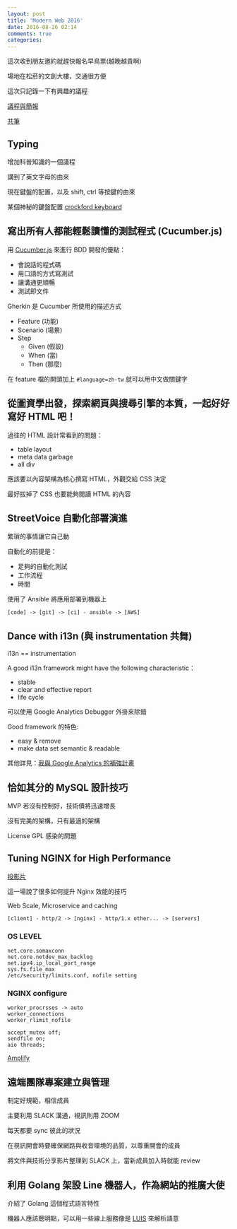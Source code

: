 ```yaml
---
layout: post
title: 'Modern Web 2016'
date: 2016-08-26 02:14
comments: true
categories: 
---
```

這次收到朋友邀約就趕快報名早鳥票(越晚越貴啊)
  
場地在松菸的文創大樓，交通很方便

這次只記錄一下有興趣的議程

<!-- more -->

[議程與簡報](http://modernweb.tw/agenda.html#content)

[共筆](https://hackpad.com/ep/pad/static/xzpftpuQASz)

## Typing

增加科普知識的一個議程

講到了英文字母的由來

現在鍵盤的配置，以及 shift, ctrl 等按鍵的由來

某個神秘的鍵盤配置 [crockford keyboard](http://jslegers.github.io/crockfordkeyboard/)

## 寫出所有人都能輕鬆讀懂的測試程式 (Cucumber.js)

用 [Cucumber.js](https://github.com/cucumber/cucumber-js) 來進行 BDD 開發的優點：

- 會說話的程式碼
- 用口語的方式寫測試
- 讓溝通更順暢
- 測試即文件

Gherkin 是 Cucumber 所使用的描述方式
- Feature (功能)
- Scenario (場景)
- Step
    - Given (假設)
    - When (當)
    - Then (那麼)

在 feature 檔的開頭加上 `#language=zh-tw` 就可以用中文做關鍵字

## 從圖資學出發，探索網頁與搜尋引擎的本質，一起好好寫好 HTML 吧！ 

過往的 HTML 設計常看到的問題：
- table layout
- meta data garbage
- all div

應該要以內容架構為核心撰寫 HTML，外觀交給 CSS 決定

最好拔掉了 CSS 也要能夠閱讀 HTML 的內容

## StreetVoice 自動化部署演進

繁瑣的事情讓它自己動

自動化的前提是：
- 足夠的自動化測試
- 工作流程
- 時間

使用了 Ansible 將應用部署到機器上

```
[code] -> [git] -> [ci] - ansible -> [AWS]
```

## Dance with i13n (與 instrumentation 共舞)

i13n == instrumentation

A good i13n framework might have the following characteristic：
- stable
- clear and effective report
- life cycle

可以使用 Google Analytics Debugger 外掛來除錯

Good framework 的特色:
- easy & remove
- make data set semantic & readable

其他詳見：[我與 Google Analytics 的補強計畫](https://www.facebook.com/notes/paul-li/%E6%88%91%E8%88%87-google-analytics-%E7%9A%84%E8%A3%9C%E5%BC%B7%E8%A8%88%E7%95%AB/10153833718602211)

## 恰如其分的 MySQL 設計技巧

MVP 若沒有控制好，技術債將迅速增長

沒有完美的架構，只有最適的架構

License GPL 感染的問題

## Tuning NGINX for High Performance

[投影片](https://shadrin.org/talks/)

這一場說了很多如何提升 Nginx 效能的技巧

Web Scale, Microservice and caching

```
[client] - http/2 -> [nginx] - http/1.x other... -> [servers]
```

### OS LEVEL
```
net.core.somaxconn
net.core.netdev_max_backlog
net.ipv4.ip_local_port_range
sys.fs.file_max
/etc/security/limits.conf, nofile setting
```

### NGINX configure
```
worker_procrsses -> auto
worker_connections
worker_rlimit_nofile

accept_mutex off;
sendfile on;
aio threads;
```

[Amplify](https://www.nginx.com/amplify/)


## 遠端團隊專案建立與管理

制定好規範，相信成員

主要利用 SLACK 溝通，視訊則用 ZOOM

每天都要 sync 彼此的狀況

在視訊開會時要確保網路與收音環境的品質，以尊重開會的成員

將文件與技術分享影片整理到 SLACK 上，當新成員加入時就能 review


## 利用 Golang 架設 Line 機器人，作為網站的推廣大使

介紹了 Golang 這個程式語言特性

機器人應該聰明點，可以用一些線上服務像是 [LUIS](https://www.luis.ai/) 來解析語意


